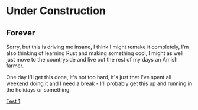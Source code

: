 # Under Construction
## Forever

Sorry, but this is driving me insane, I think I might remake it completely, I'm also thinking of learning Rust and making something cool, I might as well just move to the countryside and live out the rest of my days an Amish farmer.

One day I'll get this done, it's not too hard, it's just that I've spent all weekend doing it and I need a break - I'll probably get this up and running in the holidays or something.

[Test 1](/test1)
